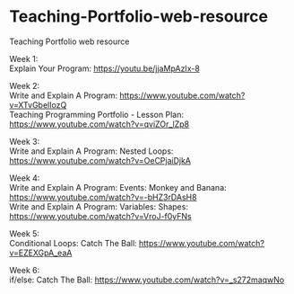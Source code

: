 # Teaching-Portfolio-web-resource
Teaching Portfolio web resource

Week 1:<br />
Explain Your Program: https://youtu.be/jjaMpAzIx-8

Week 2:<br />
Write and Explain A Program: https://www.youtube.com/watch?v=XTvGbelIozQ <br />
Teaching Programming Portfolio - Lesson Plan: https://www.youtube.com/watch?v=qviZOr_lZp8

Week 3:<br />
Write and Explain A Program: Nested Loops: https://www.youtube.com/watch?v=OeCPjaiDjkA

Week 4:<br />
Write and Explain A Program: Events: Monkey and Banana: https://www.youtube.com/watch?v=-bHZ3rDAsH8 <br />
Write and Explain A Program: Variables: Shapes: https://www.youtube.com/watch?v=VroJ-f0yFNs <br />

Week 5:<br />
Conditional Loops: Catch The Ball: https://www.youtube.com/watch?v=EZEXGpA_eaA <br />

Week 6:<br />
if/else: Catch The Ball: https://www.youtube.com/watch?v=_s272maqwNo <br />
